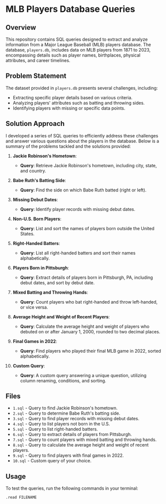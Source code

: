 # MLB Players Database Queries

## Overview

This repository contains SQL queries designed to extract and analyze information from a Major League Baseball (MLB) players database. The database, `players.db`, includes data on MLB players from 1871 to 2023, encompassing details such as player names, birthplaces, physical attributes, and career timelines.

## Problem Statement

The dataset provided in `players.db` presents several challenges, including:

- Extracting specific player details based on various criteria.
- Analyzing players' attributes such as batting and throwing sides.
- Identifying players with missing or specific data points.

## Solution Approach

I developed a series of SQL queries to efficiently address these challenges and answer various questions about the players in the database. Below is a summary of the problems tackled and the solutions provided:

1. **Jackie Robinson's Hometown**:
   - **Query**: Retrieve Jackie Robinson's hometown, including city, state, and country.

2. **Babe Ruth's Batting Side**:
   - **Query**: Find the side on which Babe Ruth batted (right or left).

3. **Missing Debut Dates**:
   - **Query**: Identify player records with missing debut dates.

4. **Non-U.S. Born Players**:
   - **Query**: List and sort the names of players born outside the United States.

5. **Right-Handed Batters**:
   - **Query**: List all right-handed batters and sort their names alphabetically.

6. **Players Born in Pittsburgh**:
   - **Query**: Extract details of players born in Pittsburgh, PA, including debut dates, and sort by debut date.

7. **Mixed Batting and Throwing Hands**:
   - **Query**: Count players who bat right-handed and throw left-handed, or vice versa.

8. **Average Height and Weight of Recent Players**:
   - **Query**: Calculate the average height and weight of players who debuted on or after January 1, 2000, rounded to two decimal places.

9. **Final Games in 2022**:
   - **Query**: Find players who played their final MLB game in 2022, sorted alphabetically.

10. **Custom Query**:
    - **Query**: A custom query answering a unique question, utilizing column renaming, conditions, and sorting.

## Files

- `1.sql` - Query to find Jackie Robinson's hometown.
- `2.sql` - Query to determine Babe Ruth's batting side.
- `3.sql` - Query to find player records with missing debut dates.
- `4.sql` - Query to list players not born in the U.S.
- `5.sql` - Query to list right-handed batters.
- `6.sql` - Query to extract details of players from Pittsburgh.
- `7.sql` - Query to count players with mixed batting and throwing hands.
- `8.sql` - Query to calculate the average height and weight of recent players.
- `9.sql` - Query to find players with final games in 2022.
- `10.sql` - Custom query of your choice.

## Usage

To test the queries, run the following commands in your terminal:

```sh
.read FILENAME
